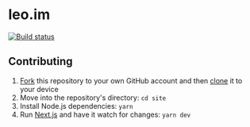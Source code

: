 # leo.im

[![Build status](https://circleci.com/gh/leo/site.svg?&style=shield)](https://circleci.com/gh/leo/site)

## Contributing

1. [Fork](https://help.github.com/articles/fork-a-repo/) this repository to your own GitHub account and then [clone](https://help.github.com/articles/cloning-a-repository/) it to your device
2. Move into the repository's directory: `cd site`
3. Install Node.js dependencies: `yarn`
4. Run [Next.js](https://github.com/zeit/next.js) and have it watch for changes: `yarn dev`
